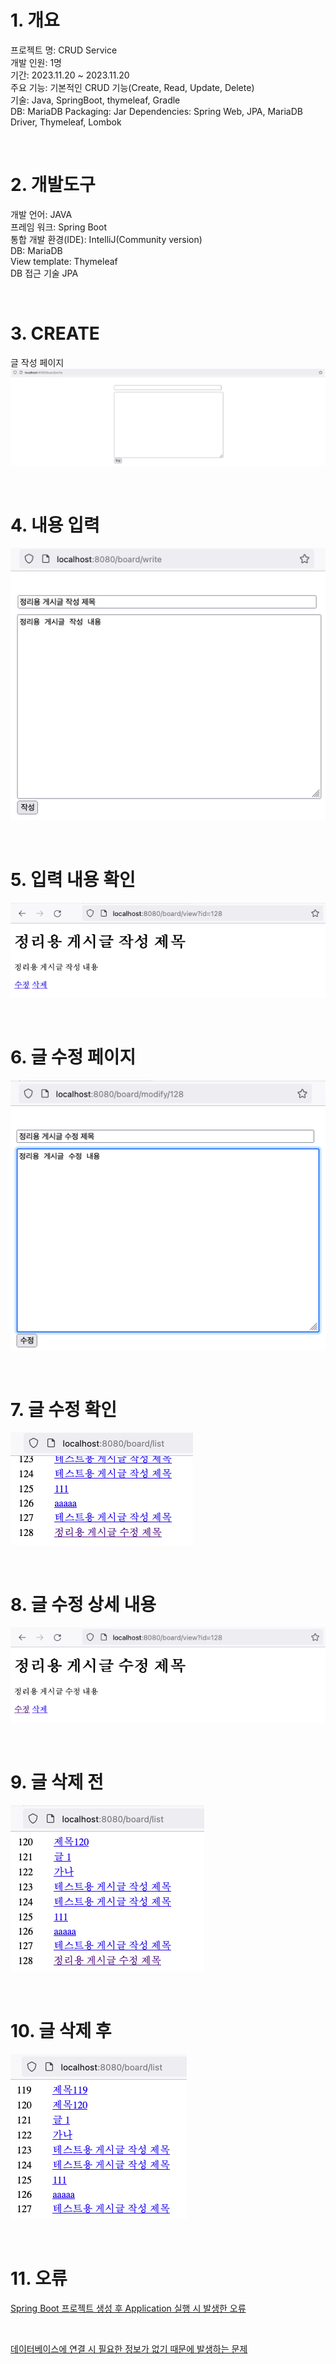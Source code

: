 # 1. 개요
프로젝트 명: CRUD Service  
개발 인원: 1명  
기간: 2023.11.20 ~ 2023.11.20  
주요 기능: 기본적인 CRUD 기능(Create, Read, Update, Delete)  
기술: Java, SpringBoot, thymeleaf, Gradle  
DB: MariaDB
Packaging: Jar
Dependencies: Spring Web, JPA, MariaDB Driver, Thymeleaf, Lombok

<br>

# 2. 개발도구
개발 언어: JAVA  
프레임 워크: Spring Boot  
통합 개발 환경(IDE): IntelliJ(Community version)  
DB: MariaDB  
View template: Thymeleaf  
DB 접근 기술 JPA  

<br>

# 3. CREATE
글 작성 페이지  
![글작성](images/글_작성.png)

<br>

# 4. 내용 입력  
![글 내용 입력](images/글_작성_내용입력.png)

<br>

# 5. 입력 내용 확인  
![글 내용 확인](images/글_상세내용.png)

<br>

# 6. 글 수정 페이지  
![글 수정](images/글_수정.png)

<br>

# 7. 글 수정 확인  
![글 수정 확인](images/글_수정_확인.png)

<br>

# 8. 글 수정 상세 내용  
![글 수정 상세 내용](images/글_수정_상세내용.png)

<br>

# 9. 글 삭제 전  
![글 삭제 전](images/글_삭제전.png)

<br>

# 10. 글 삭제 후  
![글 삭제 후](images/글_삭제후.png)

<br>

# 11. 오류
[Spring Boot 프로젝트 생성 후 Application 실행 시 발생한 오류](https://build-enough.tistory.com/341)  

<br>

[데이터베이스에 연결 시 필요한 정보가 없기 때문에 발생하는 문제](https://build-enough.tistory.com/342)
